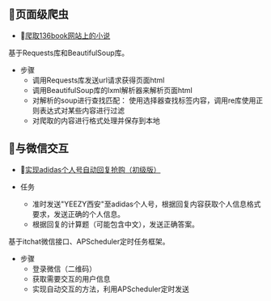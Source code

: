 ## 🍉页面级爬虫
-  :cherry_blossom:[爬取136book网站上的小说](https://github.com/Mathilda11/Python-Tasks/tree/master/crawl_novel)

基于Requests库和BeautifulSoup库。

- 步骤
   - 调用Requests库发送url请求获得页面html
   - 调用BeautifulSoup库的lxml解析器来解析页面html
   - 对解析的soup进行查找匹配：
      使用选择器查找标签内容，调用re库使用正则表达式对某些内容进行过滤
    - 对爬取的内容进行格式处理并保存到本地

## 🍒与微信交互
-  :palm_tree:[实现adidas个人号自动回复抢购（初级版）](https://github.com/Mathilda11/Python-Tasks/tree/master/wechat)  

- 任务
   - 准时发送"YEEZY西安"至adidas个人号，根据回复内容获取个人信息格式要求，发送正确的个人信息。
   - 根据回复的计算题（可能包含中文），发送正确答案。

基于itchat微信接口、APScheduler定时任务框架。
- 步骤
   - 登录微信（二维码）
   - 获取需要交互的用户信息
   - 实现自动交互的方法，利用APScheduler定时发送

